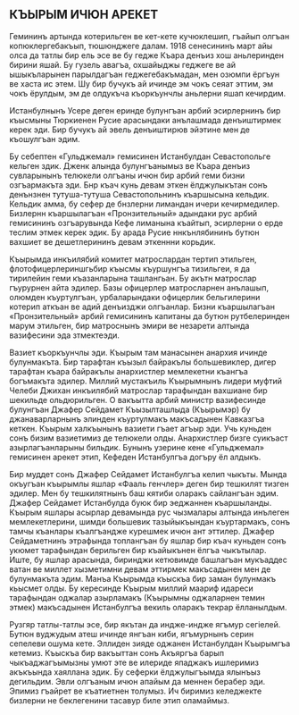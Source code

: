 ## КЪЫРЫМ ИЧЮН АРЕКЕТ

Гемининъ артында котерильген ве кет-кете кучюклешип, гъайып олгъан копюклергебакъып, тюшюнджеге далам.
1918 сенесининъ март айы олса да татлы бир ель эсе ве бу гедже Къара денъиз хош аньлеринден бирини яшай.
Бу гузель авагъа, охшайыджы геджеге ве ай ышыкъларынен парылдагъан геджегебакъмадан, мен озюмпи ёргъун ве хаста ис этем.
Шу бир бучукъ ай ичинде эм чокъ сеяат эттим, эм чокъ ёрулдым, эм де олдукъча къоркъунчлы аньлерни яшап кечирдим.

Истанбулнынъ Усере деген еринде булунгъан арбий эсирлернинъ бир къысмыны Тюркиенен Русие арасындаки анълашмада денъиштирмек керек эди.
Бир бучукъ ай эвель денъиштирюв эйэтине мен де къошулгъан эдим.

Бу себептен «Гульджемал» гемисинен Истанбулдан Севастопольге кельген здик.
Дженк алында булунгъанымыз ве Къара денъиз сувларынынъ телюкели олгъаны ичюн бир арбий геми бизни озгъармакъта эди.
Бнр къач кунь девам эткен ёлджулыкътан сонъ денънзнен тутуша-тутуша Севастопольнинъ къаршысына кельдик.
Кельдик амма, бу сефер де бнзлерни лимандан ичери кечирмедилер.
Бизлернн къаршылагъан «Пронзительный» адындаки рус арбий гемисининъ озгъарувында Кефе лиманына къайтып, эсирлерни о ерде теслим этмек керек эдик.
Бу арада Русие ннкънлябининъ бутюн вахшиет ве дешетлерининъ девам эткеннни корьдик.

Къырымда инкъилябий комитет матрослардан тертип этильген, флотофицерлериншгьбир къысмы къуршунгъа тизильгеи, я да тирилейин геми къазанларына ташлангьан.
Бу акътн матрослар гъурурнен айта эдилер.
Базы офицерлер матросларнен анълашып, олюмден къуртулгъан, урбаларындаки офицерлик бельгилерини котерип аткъан ве адий денъизджи олгъанлар.
Бизни къаршылагъан «Пронзительный» арбий гемисининъ капитаны да бутюн рутбелеринден марум этильген, бир матроснынъ эмири ве незарети алтында вазифесини эда зтмектеэди.

Вазиет къоркъунчлы эди.
Къырым там манасынен анархия ичинде булунмакъта.
Бир тарафтан къызыл байракълы большевиклер, дигер тарафтан къара байракълы анархистлер мемлекетни къангъа богъмакъта эдилер.
Миллий мустакъиль Къырымнынъ лидери муфтий Челеби Джихан инкъилябий матрослар тарафындан вахшиане бир шекильде ольдюрильген.
О вакъытта арбий министр вазифесинде булунгъан Джафер Сейдамет Къызылташлыда (Къырымэр) бу джанаварларнынъ элинден къуртулмакъ макъсадынен Кавказгъа кеткен.
Къырым халкъынынъ вазиети гъает агъыр эди.
Учь куньден сонъ бизим вазиетимиз де телюкели олды.
Анархистлер бизге суикъаст азырлагъанларыны бильдик.
Бунынъ узерине кене «Гульджемал» гемисинен арекет этип, Кефеден Истанбулгъа догъру ёл алдыкъ.

Бир муддет сонъ Джафер Сейдамет Истанбулгъа келип чыкъты.
Мында окъугъан къырымлы яшлар «Фааль генчлер» деген бир тешкилят тизген эдилер.
Мен бу тешкилятнынъ баш кятиби оларакъ сайлангъан эдим.
Джафер Сейдамет Истанбулда буюк бир эеджаннен къаршыланды.
Къырым яшлары асырлар девамында рус чызмалары алтында инълеген мемлекетлерини, шимди большевик тазыйыкъындан къуртармакъ, сонъ тамчы къанлары къалгъандже курешмек ичюн ант эттилер.
Джафер Сейдаметнинъ этрафында топлангъан бу яшлар бир къач куньден сонъ укюмет тарафындан берильген бир къайыкънен ёлгъа чыкътылар.
Иште, бу яшлар арасында, биринджи кетювимде башлагъан мукъаддес ватан ве миллет хызметимни девам эттирмек макъсадынен мен де булунмакъта эдим.
Манъа Къырымда къыскъа бир заман булунмакъ кьысмет олды.
Бу кересинде Къырым миллий маариф идареси тарафындан оджалар азырламакъ (Къырымны оджаларнен темин этмек) макъсадынен Истанбулгъа векиль оларакъ текрар ёлланылдым.

Рузгяр татлы-татлы эсе, бир якътан да индже-индже ягъмур сегіелей.
Бутюн вуджудым атеш ичинде янгъан киби, ягъмурнынъ серин сепелеви ошума кете.
Эллиден зияде оджанен Истанбулдан Къырымгъа кетемиз.
Къыскъа бир вакъыттан сонъ Акъяргъа барып чыкъаджагъымызны умют эте ве илериде япаджакъ ишлеримиз акъкъында хаяллана эдик.
Бу сеферки ёлджулыгъымда ялынъыз дегильдим.
Эвли олгъаным ичюн апайым да меннен берабер эди.
Эпимиз гъайрет ве къатиетнен толумыз.
Ич биримиз келеджекте бизлерни не беклегенини тасавур биле этип оламаймыз.

